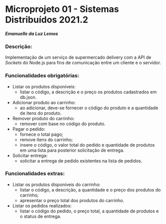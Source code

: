 # Microprojeto 01 - Sistemas Distribuídos 2021.2

***Emanuelle da Luz Lemos***


### **Descrição:**

Implementação de um serviço de supermercado delivery com a API de *Sockets* do Node.js para fins de comunicação entre um cliente e o servidor.


### **Funcionalidades obrigatórias:**

* Listar os produtos disponíveis:
    - listar o código, a descrição e o preço os produtos cadastrados em db.json.
* Adicionar produto ao carrinho:
    - ao adicionar, deve-se fornecer o código do produto e a quantidade de itens do produto.
* Remover produto do carrinho:
    - remover com base no código do produto.
* Pagar o pedido:
    - fornece o total pago;
    - remove itens do carrinho;
    - insere o código, o valor total do pedido e quantidade de produtos em uma lista para posterior solicitação de entrega.
* Solicitar entrega:
    - solicitar a entrega de pedido existentes na lista de pedidos.


### **Funcionalidades extras:**

* Listar os produtos disponíveis do carrinho:
    - listar o código, a descrição, a quantidade e o preço dos produtos do carrinho;
    - apresentar o preço total dos produtos do carrinho.
* Listar os pedidos realizados:
    - listar o código do pedido, o preço total, a quantidade de produtos e o status de entrega.


